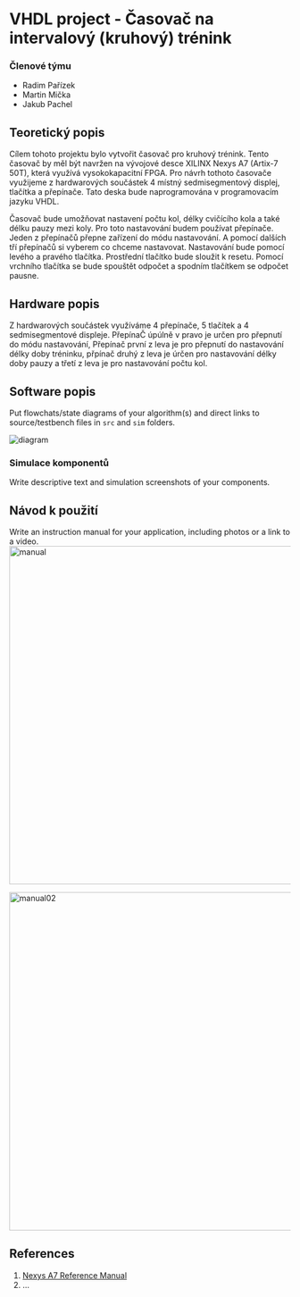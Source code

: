 
# VHDL project - Časovač na intervalový (kruhový) trénink

### Členové týmu

* Radim Pařízek 
* Martin Mička 
* Jakub Pachel 

## Teoretický popis

Cílem tohoto projektu bylo vytvořit časovač pro kruhový trénink. Tento časovač by měl být navržen na vývojové desce XILINX Nexys A7 (Artix-7 50T),
která využívá vysokokapacitní FPGA. Pro návrh tothoto časovače využijeme z hardwarových součástek 4 místný sedmisegmentový displej, tlačítka a přepínače.
Tato deska bude naprogramována v programovacím jazyku VHDL.

Časovač bude umožňovat nastavení počtu kol, délky cvičícího kola a také délku pauzy mezi koly. Pro toto nastavování budem používat přepínače. Jeden z přepínačů přepne zařízení do módu nastavování. A pomocí dalších tří přepínačů si vyberem co chceme nastavovat. Nastavování bude pomocí levého a pravého tlačítka. Prostřední tlačítko bude sloužit k resetu. Pomocí vrchního tlačítka se bude spouštět odpočet a spodním tlačítkem se odpočet pausne.

## Hardware popis

Z hardwarových součástek využíváme 4 přepínače, 5 tlačítek a 4 sedmisegmentové displeje. PřepínaČ úpúlně v pravo je určen pro přepnutí do módu nastavování, Přepínač první z leva je pro přepnutí do nastavování délky doby tréninku, přpínač druhý z leva je úrčen pro nastavování délky doby pauzy a třetí z leva je pro nastavování počtu kol. 

## Software popis

Put flowchats/state diagrams of your algorithm(s) and direct links to source/testbench files in `src` and `sim` folders. 

![diagram](https://user-images.githubusercontent.com/61315339/235538320-8d389bdf-28bb-4661-9fe9-6571cd6a70f4.png)


### Simulace komponentů

Write descriptive text and simulation screenshots of your components.

## Návod k použití

Write an instruction manual for your application, including photos or a link to a video.
<img width="606" alt="manual" src="https://user-images.githubusercontent.com/61315339/235537917-ad89aa39-6605-4a73-b41e-47314a45cf56.png">

<img width="606" alt="manual02" src="https://user-images.githubusercontent.com/61315339/235627124-21bb6ee8-45e6-429f-8687-c69112487200.png">

## References

1. [Nexys A7 Reference Manual](https://digilent.com/reference/programmable-logic/nexys-a7/reference-manual)
2. ...
